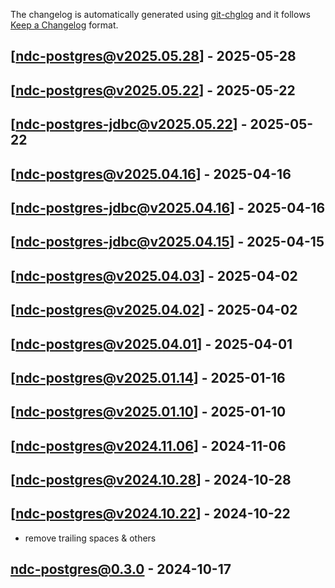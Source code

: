 The changelog is automatically generated using [git-chglog](https://github.com/git-chglog/git-chglog) and it follows [Keep a Changelog](https://keepachangelog.com) format.


<a name="ndc-postgres@v2025.05.28"></a>
## [ndc-postgres@v2025.05.28] - 2025-05-28

<a name="ndc-postgres@v2025.05.22"></a>
## [ndc-postgres@v2025.05.22] - 2025-05-22

<a name="ndc-postgres-jdbc@v2025.05.22"></a>
## [ndc-postgres-jdbc@v2025.05.22] - 2025-05-22

<a name="ndc-postgres@v2025.04.16"></a>
## [ndc-postgres@v2025.04.16] - 2025-04-16

<a name="ndc-postgres-jdbc@v2025.04.16"></a>
## [ndc-postgres-jdbc@v2025.04.16] - 2025-04-16

<a name="ndc-postgres-jdbc@v2025.04.15"></a>
## [ndc-postgres-jdbc@v2025.04.15] - 2025-04-15

<a name="ndc-postgres@v2025.04.03"></a>
## [ndc-postgres@v2025.04.03] - 2025-04-02

<a name="ndc-postgres@v2025.04.02"></a>
## [ndc-postgres@v2025.04.02] - 2025-04-02

<a name="ndc-postgres@v2025.04.01"></a>
## [ndc-postgres@v2025.04.01] - 2025-04-01

<a name="ndc-postgres@v2025.01.14"></a>
## [ndc-postgres@v2025.01.14] - 2025-01-16

<a name="ndc-postgres@v2025.01.10"></a>
## [ndc-postgres@v2025.01.10] - 2025-01-10

<a name="ndc-postgres@v2024.11.06"></a>
## [ndc-postgres@v2024.11.06] - 2024-11-06

<a name="ndc-postgres@v2024.10.28"></a>
## [ndc-postgres@v2024.10.28] - 2024-10-28

<a name="ndc-postgres@v2024.10.22"></a>
## [ndc-postgres@v2024.10.22] - 2024-10-22
- remove trailing spaces & others

<a name="ndc-postgres@0.3.0"></a>
## ndc-postgres@0.3.0 - 2024-10-17
